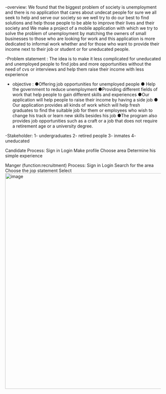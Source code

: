 -overview: 
We found that the biggest problem of society is unemployment and there is no application that cares about undecat people
for sure we all seek to help and serve our society so we well try to do our best to find solutions and help those people to be able to improve their lives and their society and We make a project of a mobile application with which we try to solve the problem of unemployment by matching the owners of small businesses to those who are looking for work and this application is more dedicated to informal work whether and for those who want to provide their income next to their job or student or for uneducated people. 

-Problem statement :
The idea is to make it less complicated for uneducated and unemployed people to find jobs and more opportunities without the need of cvs or interviews and help them raise their income with less experience

- objective :
●Offering job opportunities for unemployed people 
● Help the government to reduce unemployment
●Providing different fields of work that help people to gain different skills and experiences
●Our application will help people to raise their income by having a side job
● Our application provides all kinds of work which will help fresh graduates to find the suitable job for them or employees who wish to change his track or learn new skills besides his job
●The program also provides job  opportunities such as a craft or a job that does not require a retirement age or a university degree.

-Stakeholder:
1- undergraduates 
2- retired people 
3- inmates
4- uneducated

Candidate 
Process:
Sign in 
Login 
Make profile 
Choose area
Determine his simple experience 

Manger (function:recruitment) 
Process:
Sign in 
Login 
Search for the area 
Choose the jop statement 
Select
<img width="698" alt="image" src="https://user-images.githubusercontent.com/110172723/195984967-c3fb24f9-0421-47c0-9d80-26c1bd963c78.png">

